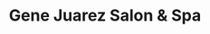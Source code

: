 ---
title: "Gene Juarez Salon & Spa"
url: /seattle/gene-juarez-salon-and-spa-northeast-49th-street/
shop: hairdresser
---